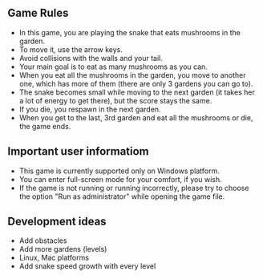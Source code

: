 ## Game Rules

- In this game, you are playing the snake that eats mushrooms in the garden.
- To move it, use the arrow keys.
- Avoid collisions with the walls and your tail.
- Your main goal is to eat as many mushrooms as you can.
- When you eat all the mushrooms in the garden, you move to another one, which has more of them (there are only 3 gardens you can go to).
- The snake becomes small while moving to the next garden (it takes her a lot of energy to get there), but the score stays the same.
- If you die, you respawn in the next garden.
- When you get to the last, 3rd garden and eat all the mushrooms or die, the game ends.

## Important user informatiom

- This game is currently supported only on Windows platform.
- You can enter full-screen mode for your comfort, if you wish.
- If the game is not running or running incorrectly, please try to choose the option "Run as administrator" while opening the game file.

## Development ideas

- Add obstacles
- Add more gardens (levels)
- Linux, Mac platforms
- Add snake speed growth with every level 
